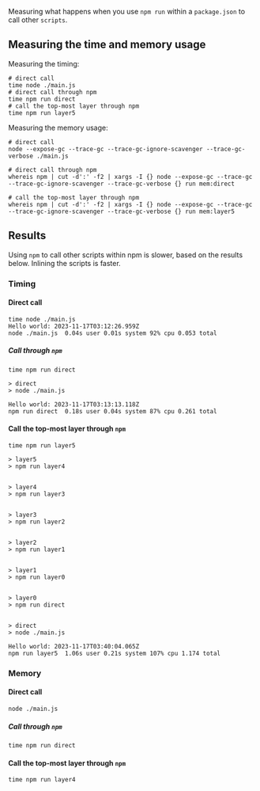 Measuring what happens when you use `npm run` within a `package.json` to call other `scripts`.

## Measuring the time and memory usage
Measuring the timing:

```shell
# direct call
time node ./main.js
# direct call through npm
time npm run direct
# call the top-most layer through npm
time npm run layer5
```

Measuring the memory usage:

```shell
# direct call
node --expose-gc --trace-gc --trace-gc-ignore-scavenger --trace-gc-verbose ./main.js

# direct call through npm
whereis npm | cut -d':' -f2 | xargs -I {} node --expose-gc --trace-gc --trace-gc-ignore-scavenger --trace-gc-verbose {} run mem:direct

# call the top-most layer through npm
whereis npm | cut -d':' -f2 | xargs -I {} node --expose-gc --trace-gc --trace-gc-ignore-scavenger --trace-gc-verbose {} run mem:layer5
```

## Results
Using `npm` to call other scripts within npm is slower, based on the results below. Inlining the scripts is faster.

### Timing
#### Direct call
```
time node ./main.js
Hello world: 2023-11-17T03:12:26.959Z
node ./main.js  0.04s user 0.01s system 92% cpu 0.053 total
```

##### Call through `npm`
```
time npm run direct

> direct
> node ./main.js

Hello world: 2023-11-17T03:13:13.118Z
npm run direct  0.18s user 0.04s system 87% cpu 0.261 total
```

#### Call the top-most layer through `npm`
```
time npm run layer5

> layer5
> npm run layer4


> layer4
> npm run layer3


> layer3
> npm run layer2


> layer2
> npm run layer1


> layer1
> npm run layer0


> layer0
> npm run direct


> direct
> node ./main.js

Hello world: 2023-11-17T03:40:04.065Z
npm run layer5  1.06s user 0.21s system 107% cpu 1.174 total
```

### Memory
#### Direct call
```
node ./main.js

```

##### Call through `npm`
```
time npm run direct

```

#### Call the top-most layer through `npm`
```
time npm run layer4

```